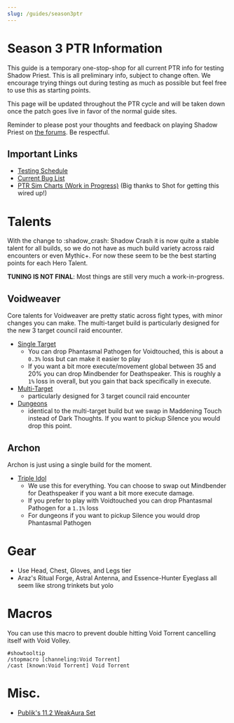 ```yaml
---
slug: /guides/season3ptr
---
```


# Season 3 PTR Information
This guide is a temporary one-stop-shop for all current PTR info for testing Shadow Priest. This is all preliminary info, subject to change often. We encourage trying things out during testing as much as possible but feel free to use this as starting points.

This page will be updated throughout the PTR cycle and will be taken down once the patch goes live in favor of the normal guide sites.

Reminder to please post your thoughts and feedback on playing Shadow Priest on [the forums](<https://us.forums.blizzard.com/en/wow/t/shadow-priest-feedback/2120140>). Be respectful.

## Important Links
- [Testing Schedule](https://www.wowhead.com/news/patch-11-2-and-season-3-testing-schedule-season-3-dungeons-and-manaforge-omega-377352)
- [Current Bug List](https://github.com/SimCMinMax/WoW-BugTracker/issues?q=state%3Aopen%20label%3A%22Priest%3A%20Shadow%22)
- [PTR Sim Charts (Work in Progress)](https://warcraftpriests.github.io/?talents=vw_da_cthun&sims=talents_top&fightStyle=Single&version=ptr) (Big thanks to Shot for getting this wired up!)

# Talents
With the change to :shadow_crash: Shadow Crash it is now quite a stable talent for all builds, so we do not have as much build variety across raid encounters or even Mythic+. For now these seem to be the best starting points for each Hero Talent. 

**TUNING IS NOT FINAL**: Most things are still very much a work-in-progress.

## Voidweaver
Core talents for Voidweaver are pretty static across fight types, with minor changes you can make. The multi-target build is particularly designed for the new 3 target council raid encounter.

- [Single Target](https://www.wowhead.com/ptr-2/talent-calc/priest/shadow/voidweaver/DAREEAVFEERUFEKFSJFQCBUOVFFUVQRZRASAlRCRUEFVVUCVA)
  - You can drop Phantasmal Pathogen for Voidtouched, this is about a `0.3%` loss but can make it easier to play
  - If you want a bit more execute/movement global between 35 and 20% you can drop Mindbender for Deathspeaker. This is roughly a `1%` loss in overall, but you gain that back specifically in execute.
- [Multi-Target](https://www.wowhead.com/ptr-2/talent-calc/priest/shadow/voidweaver/DAREEAVFEERUFEKFSJFQCBUOVFFUVURZAQSAlRCRUEFVVUCUA)
  - particularly designed for 3 target council raid encounter
- [Dungeons](https://www.wowhead.com/ptr-2/talent-calc/priest/shadow/voidweaver/DAREEAVFEERUFEKFSJFQCBUOVFFUVRRZAQSAlRCRUEFVVUCUA)
  - identical to the multi-target build but we swap in Maddening Touch instead of Dark Thoughts. If you want to pickup Silence you would drop this point.

## Archon
Archon is just using a single build for the moment.

- [Triple Idol](https://www.wowhead.com/ptr-2/talent-calc/priest/shadow/archon/DAREEAVFEERUFEKFSJFQCBUOVFFUVQRZRBSBEVCUQEFVVUBR)
  - We use this for everything. You can choose to swap out Mindbender for Deathspeaker if you want a bit more execute damage.
  - If you prefer to play with Voidtouched you can drop Phantasmal Pathogen for a `1.1%` loss
  - For dungeons if you want to pickup Silence you would drop Phantasmal Pathogen

# Gear
- Use Head, Chest, Gloves, and Legs tier
- Araz's Ritual Forge, Astral Antenna, and Essence-Hunter Eyeglass all seem like strong trinkets but yolo

# Macros
You can use this macro to prevent double hitting Void Torrent cancelling itself with Void Volley.

```
#showtooltip
/stopmacro [channeling:Void Torrent]
/cast [known:Void Torrent] Void Torrent
```

# Misc.
- [Publik's 11.2 WeakAura Set](https://wago.io/P8n43gFCK)